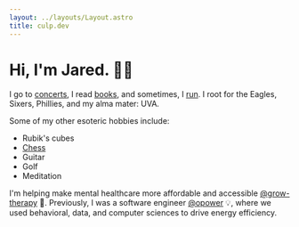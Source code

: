 ```yaml
---
layout: ../layouts/Layout.astro
title: culp.dev
---
```


# Hi, I'm Jared. 👋🏻

I go to [concerts](./concerts), I read [books](./books), and sometimes, I [run](https://www.strava.com/athletes/29877893).
I root for the Eagles, Sixers, Phillies, and my alma mater: UVA.


Some of my other esoteric hobbies include:
- Rubik's cubes
- [Chess](https://lichess.org/@/jaredculp)
- Guitar
- Golf
- Meditation


I'm helping make mental healthcare more affordable and accessible [@grow-therapy](https://growtherapy.com) 🌱.
Previously, I was a software engineer [@opower](./opower) 💡, where we used behavioral, data, and computer sciences to drive energy efficiency.
